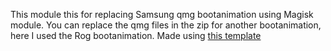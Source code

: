 This module this for replacing Samsung qmg bootanimation using Magisk module. You can replace the qmg files in the zip for another bootanimation, here I used the Rog bootanimation. Made using [this template](https://github.com/Zackptg5/MMT-Extended?tab=readme-ov-file) 
